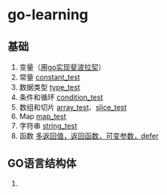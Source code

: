 # go-learning

## 基础

1. 变量（[用go实现斐波拉契](basic/fib_test.go)）
2. 常量 [constant_test](basic/constant_test.go)
3. 数据类型 [type_test](basic/type_test.go)
4. 条件和循环 [condition_test](basic/condition_test.go)
5. 数组和切片 [array_test](basic/array_test.go)、[slice_test](basic/slice_test.go)
6. Map [map_test](basic/map_test.go)
7. 字符串 [string_test](basic/string_test.go)
8. 函数 [多返回值，返回函数，可变参数，defer](basic/func_test.go)
 
## GO语言结构体
1.  
